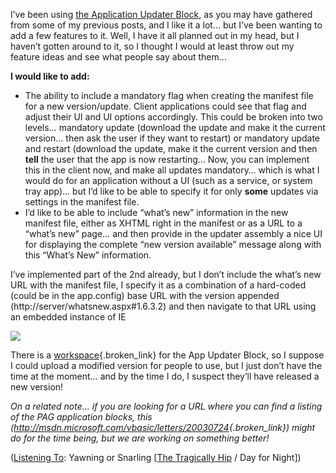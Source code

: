 I&#8217;ve been using [the Application Updater Block](http://msdn.microsoft.com/vbasic/default.aspx?pull=/library/en-us/dnbda/html/updater.asp), as you may have gathered from some of my previous posts, and I like it a lot&#8230; but I&#8217;ve been wanting to add a few features to it. Well, I have it all planned out in my head, but I haven&#8217;t gotten around to it, so I thought I would at least throw out my feature ideas and see what people say about them&#8230;

**I would like to add:** 

  * The ability to include a mandatory flag when creating the manifest file for a new version/update. Client applications could see that flag and adjust their UI and UI options accordingly. This could be broken into two levels&#8230; mandatory update (download the update and make it the current version&#8230; then ask the user if they want to restart) or mandatory update and restart (download the update, make it the current version and then **tell** the user that the app is now restarting&#8230; Now, you can implement this in the client now, and make all updates mandatory&#8230; which is what I would do for an application without a UI (such as a service, or system tray app)&#8230; but I&#8217;d like to be able to specify it for only **some** updates via settings in the manifest file.
  * I&#8217;d like to be able to include &#8220;what&#8217;s new&#8221; information in the new manifest file, either as XHTML right in the manifest or as a URL to a &#8220;what&#8217;s new&#8221; page&#8230; and then provide in the updater assembly a nice UI for displaying the complete &#8220;new version available&#8221; message along with this &#8220;What&#8217;s New&#8221; information.

I&#8217;ve implemented part of the 2nd already, but I don&#8217;t include the what&#8217;s new URL with the manifest file, I specify it as a combination of a hard-coded (could be in the app.config) base URL with the version appended (http://server/whatsnew.aspx#1.6.3.2) and then navigate to that URL using an embedded instance of IE 

<img src="http://www.duncanmackenzie.net/UpdateBrowserWindow.png" border="0" />

There is a [workspace](http://www.gotdotnet.com/Community/Workspaces/workspace.aspx?id=83c68646-befb-4586-ba9f-fdf1301902f5){.broken_link} for the App Updater Block, so I suppose I could upload a modified version for people to use, but I just don&#8217;t have the time at the moment&#8230; and by the time I do, I suspect they&#8217;ll have released a new version! 

_On a related note&#8230; if you are looking for a URL where you can find a listing of the PAG application blocks, this (<http://msdn.microsoft.com/vbasic/letters/20030724>{.broken_link}) might do for the time being, but we are working on something better!_ 

<div class="media">
  (<a href="http://msdn.microsoft.com/library/en-us/dncodefun/html/code4fun04252003.asp" class="broken_link">Listening To</a>: Yawning or Snarling [<a href="http://www.windowsmedia.com/mg/search.asp?srch=The+Tragically+Hip">The Tragically Hip</a> / Day for Night])
</div>